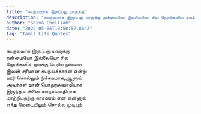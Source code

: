 ```yaml
---
title: "சுயநலமாக இருப்பது யாருக்கு"
description: "சுயநலமாக இருப்பது யாருக்கு நன்மையோ இல்லையோ சில நேரங்களில் நமக்கு பெரிய நன்மை."
author: "Shiva Chelliah"
date: "2022-05-06T10:50:57.864Z"
tag: "Tamil Life Quotes"
---
```


சுயநலமாக இருப்பது யாருக்கு  
நன்மையோ இல்லையோ சில  
நேரங்களில் நமக்கு பெரிய நன்மை  
இவன் சரியான சுயநலக்காரன் என்று  
ஊர் சொல்லும் நிச்சயமாக,ஆனால்  
அவர்கள் தான் பொதுநலவாதியாக  
இருந்த என்னை சுயநலவாதியாக  
மாற்றியதற்கு காரணம் என என்னால்  
எந்த மேடையிலும் சொல்ல முடியும்
